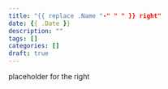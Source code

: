 ```yaml
---
title: "{{ replace .Name "-" " " }} right"
date: {{ .Date }}
description: ""
tags: []
categories: []
draft: true
---
```


placeholder for the right